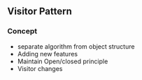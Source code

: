 ## Visitor Pattern

### Concept

- separate algorithm from object structure
- Adding new features
- Maintain Open/closed principle
- Visitor changes